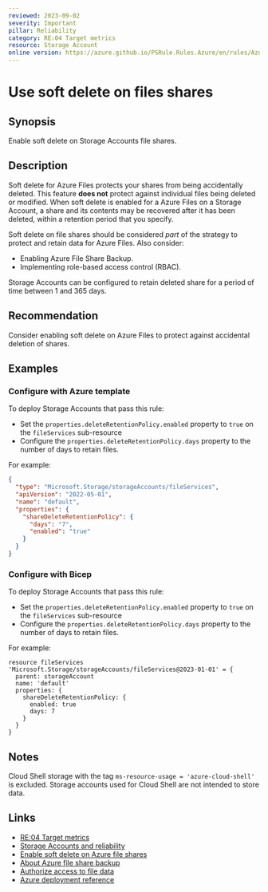 ```yaml
---
reviewed: 2023-09-02
severity: Important
pillar: Reliability
category: RE:04 Target metrics
resource: Storage Account
online version: https://azure.github.io/PSRule.Rules.Azure/en/rules/Azure.Storage.FileShareSoftDelete/
---
```


# Use soft delete on files shares

## Synopsis

Enable soft delete on Storage Accounts file shares.

## Description

Soft delete for Azure Files protects your shares from being accidentally deleted.
This feature **does not** protect against individual files being deleted or modified.
When soft delete is enabled for a Azure Files on a Storage Account, a share and its contents may be recovered
after it has been deleted, within a retention period that you specify.

Soft delete on file shares should be considered _part_ of the strategy to protect and retain data for Azure Files.
Also consider:

- Enabling Azure File Share Backup.
- Implementing role-based access control (RBAC).

Storage Accounts can be configured to retain deleted share for a period of time between 1 and 365 days.

## Recommendation

Consider enabling soft delete on Azure Files to protect against accidental deletion of shares.

## Examples

### Configure with Azure template

To deploy Storage Accounts that pass this rule:

- Set the `properties.deleteRetentionPolicy.enabled` property to `true` on the `fileServices` sub-resource
- Configure the `properties.deleteRetentionPolicy.days` property to the number of days to retain files.

For example:

```json
{
  "type": "Microsoft.Storage/storageAccounts/fileServices",
  "apiVersion": "2022-05-01",
  "name": "default",
  "properties": {
    "shareDeleteRetentionPolicy": {
      "days": "7",
      "enabled": "true"
    }
  }
}
```

### Configure with Bicep

To deploy Storage Accounts that pass this rule:

- Set the `properties.deleteRetentionPolicy.enabled` property to `true` on the `fileServices` sub-resource
- Configure the `properties.deleteRetentionPolicy.days` property to the number of days to retain files.

For example:

```bicep
resource fileServices 'Microsoft.Storage/storageAccounts/fileServices@2023-01-01' = {
  parent: storageAccount
  name: 'default'
  properties: {
    shareDeleteRetentionPolicy: {
      enabled: true
      days: 7
    }
  }
}
```

<!-- external:avm avm/res/storage/storage-account fileServices -->

## Notes

Cloud Shell storage with the tag `ms-resource-usage = 'azure-cloud-shell'` is excluded.
Storage accounts used for Cloud Shell are not intended to store data.

## Links

- [RE:04 Target metrics](https://learn.microsoft.com/azure/well-architected/reliability/metrics)
- [Storage Accounts and reliability](https://learn.microsoft.com/azure/well-architected/services/storage/storage-accounts/reliability)
- [Enable soft delete on Azure file shares](https://learn.microsoft.com/azure/storage/files/storage-files-prevent-file-share-deletion)
- [About Azure file share backup](https://learn.microsoft.com/azure/backup/azure-file-share-backup-overview)
- [Authorize access to file data](https://learn.microsoft.com/azure/storage/files/authorize-data-operations-portal)
- [Azure deployment reference](https://learn.microsoft.com/azure/templates/microsoft.storage/storageaccounts/fileservices)
